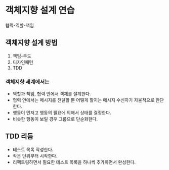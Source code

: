 # 객체지향 설계 연습
협력-역할-책임

## 객체지향 설계 방법
1. 책임-주도 
2. 디자인패턴
3. TDD

### 객체지향 세계에서는
- 역할과 책임, 협력 안에서 객체를 설계한다.
- 협력 안에서는 메시지를 전달할 뿐 어떻게 할지는 메시지 수신자가 자율적으로 판단한다.
- 행동이 먼저고 행동의 필요에 의해서 상태를 결정한다.
- 비슷한 행동이 보일 경우 그룹으로 단순화한다.

## TDD 리듬
- 테스트 목록 작성한다.
- 작은 단위부터 시작한다.
- 리팩토링하면서 필요한 테스트 목록을 하나씩 추가하면서 완성한다.
